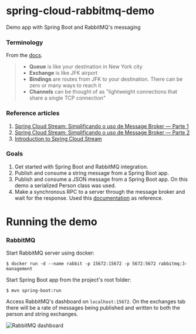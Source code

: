# spring-cloud-rabbitmq-demo
Demo app with Spring Boot and RabbitMQ's messaging

### Terminology
From the [docs](https://www.rabbitmq.com/tutorials/amqp-concepts.html).
 
> * **Queue** is like your destination in New York city
> * **Exchange** is like JFK airport
> * **Bindings** are routes from JFK to your destination. There can be zero or many ways to reach it
> * **Channels** can be thought of as "lightweight connections that share a single TCP connection"

### Reference articles
1. [Spring Cloud Stream: Simplificando o uso de Message Broker — Parte 1](https://medium.com/@jvoliveiran/spring-cloud-stream-simplificando-o-uso-de-message-broker-71f1731f5f5)
2. [Spring Cloud Stream: Simplificando o uso de Message Broker — Parte 2](https://medium.com/@jvoliveiran/spring-cloud-stream-simplificando-o-uso-de-message-broker-parte-2-e82d02e1371c)
3. [Introduction to Spring Cloud Stream](https://www.baeldung.com/spring-cloud-stream)

### Goals
1. Get started with Spring Boot and RabbitMQ integration.
2. Publish and consume a string message from a Spring Boot app.
3. Publish and consume a JSON message from a Spring Boot app. On this demo a serialized Person class was used.
4. Make a synchronous RPC to a server through the message broker and wait for the response. Used this [documentation](https://www.rabbitmq.com/tutorials/tutorial-six-spring-amqp.html) as reference.

# Running the demo

### RabbitMQ
Start RabbitMQ server using docker:
```
$ docker run -d --name rabbit -p 15672:15672 -p 5672:5672 rabbitmq:3-management
```

Start Spring Boot app from the project's root folder:
```
$ mvn spring-boot:run
```

Access RabbitMQ's dashboard on `localhost:15672`. On the exchanges tab there will be a rate of messages being published and written to both the person and string exchanges.

![RabbitMQ dashboard](https://i.imgur.com/n1x7G2c.jpg)
